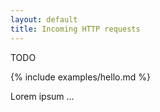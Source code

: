 ```yaml
---
layout: default
title: Incoming HTTP requests
---
```


TODO

{% include examples/hello.md %}

Lorem ipsum &hellip;
